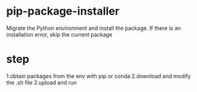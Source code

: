 # pip-package-installer
Migrate the Python environment and install the package. If there is an installation error, skip the current package

# step
1.obtain packages from the env with pip or conda
2.download and modify the .sh file
2.upload and run
